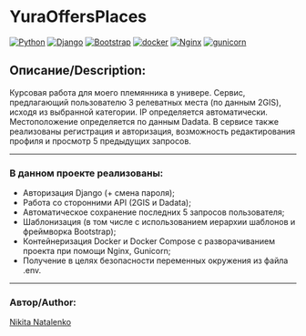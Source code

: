 # **YuraOffersPlaces**
[![Python](https://img.shields.io/badge/Python-3.10.6-lightgreen?logo=Python)](https://www.python.org/)
[![Django](https://img.shields.io/badge/Django-4.1.1-lightgreen?logo=Django)](https://www.djangoproject.com/)
[![Bootstrap](https://img.shields.io/badge/Bootstrap-5.2.1-lightgreen?logo=Bootstrap)](https://getbootstrap.com/)
[![docker](https://img.shields.io/badge/-Docker-464646?style=flat-square&logo=docker)](https://www.docker.com/)
[![Nginx](https://img.shields.io/badge/-NGINX-464646?style=flat-square&logo=NGINX)](https://nginx.org/ru/)
[![gunicorn](https://img.shields.io/badge/-gunicorn-464646?style=flat-square&logo=gunicorn)](https://gunicorn.org/)

## **Описание/Description:**
Курсовая работа для моего племянника в универе. Сервис, предлагающий пользователю 3 релеватных места (по данным 2GIS), исходя из выбранной категории. IP определяется автоматически. Местоположение определяется по данным Dadata. В сервисе также реализованы регистрация и авторизация, возможность редактирования профиля и просмотр 5 предыдущих запросов.

---

### В данном проекте реализованы:
- Авторизация Django (+ смена пароля);
- Работа со сторонними API (2GIS и Dadata);
- Автоматическое сохранение последних 5 запросов пользователя;
- Шаблонизация (в том числе с использованием иерархии шаблонов и фреймворка Bootstrap);
- Контейнеризация Docker и Docker Compose с разворачиванием проекта при помощи Nginx, Gunicorn;
- Получение в целях безопасности переменных окружения из файла .env.

---

### **Автор/Author:**
[Nikita Natalenko](https://github.com/kitahkitah/)

